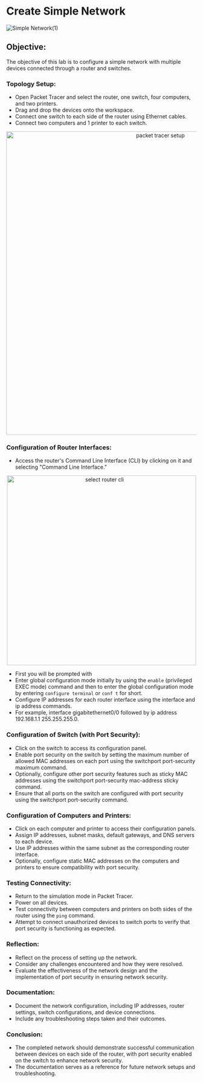 # Create Simple Network
![Simple Network(1)](https://github.com/0xbythesecond/Create-Simple-Network/assets/23303634/bd9cb0cb-af62-46f1-9b31-ce8d3966be1e)



## Objective:
The objective of this lab is to configure a simple network with multiple devices connected through a router and switches.

### Topology Setup:
- Open Packet Tracer and select the router, one switch, four computers, and two printers.
- Drag and drop the devices onto the workspace.
- Connect one switch to each side of the router using Ethernet cables.
- Connect two computers and 1 printer to each switch.

<p align=center><img src="https://github.com/0xbythesecond/Create-Simple-Network/assets/23303634/0bef1a0e-d3f6-4879-bdc9-81a0d8386f96" width="800" alt="packet tracer setup"/></p>


### Configuration of Router Interfaces:
- Access the router's Command Line Interface (CLI) by clicking on it and selecting "Command Line Interface."
       
<p align=center><img src="https://github.com/0xbythesecond/Create-Simple-Network/assets/23303634/7e6e93dd-8834-4ce9-9abe-c23456220523" width="500" alt="select router cli"/>

- First you will be prompted with 
- Enter global configuration mode initially by using the `enable` (privileged EXEC mode) command and then to enter the global configuration mode by entering `configure terminal` or `conf t` for short.
- Configure IP addresses for each router interface using the interface and ip address commands.
- For example, interface gigabitethernet0/0 followed by ip address 192.168.1.1 255.255.255.0.

### Configuration of Switch (with Port Security):
- Click on the switch to access its configuration panel.
- Enable port security on the switch by setting the maximum number of allowed MAC addresses on each port using the switchport port-security maximum command.
- Optionally, configure other port security features such as sticky MAC addresses using the switchport port-security mac-address sticky command.
- Ensure that all ports on the switch are configured with port security using the switchport port-security command.

### Configuration of Computers and Printers:
- Click on each computer and printer to access their configuration panels.
- Assign IP addresses, subnet masks, default gateways, and DNS servers to each device.
- Use IP addresses within the same subnet as the corresponding router interface.
- Optionally, configure static MAC addresses on the computers and printers to ensure compatibility with port security.

###  Testing Connectivity:
- Return to the simulation mode in Packet Tracer.
- Power on all devices.
-  Test connectivity between computers and printers on both sides of the router using the `ping` command.
- Attempt to connect unauthorized devices to switch ports to verify that port security is functioning as expected.

### Reflection:
- Reflect on the process of setting up the network.
- Consider any challenges encountered and how they were resolved.
- Evaluate the effectiveness of the network design and the implementation of port security in ensuring network security.

### Documentation:
- Document the network configuration, including IP addresses, router settings, switch configurations, and device connections.
- Include any troubleshooting steps taken and their outcomes.

### Conclusion:
- The completed network should demonstrate successful communication between devices on each side of the router, with port security enabled on the switch to enhance network security.
- The documentation serves as a reference for future network setups and troubleshooting.

